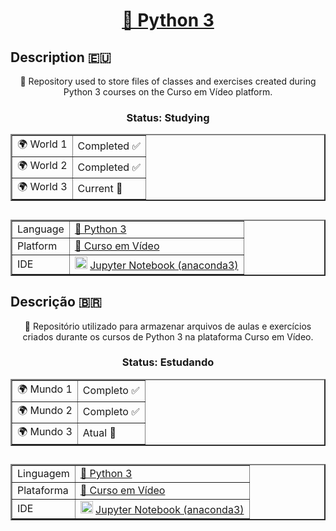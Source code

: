 <h1 align="center">
  <a href="https://www.python.org">🐍 Python 3</a>
</h1>

## Description :eu:
<p align="center">📁 Repository used to store files of classes and exercises created during Python 3 courses on the Curso em Vídeo platform.</p>

<h3 align="center"> Status: Studying </h3>

<table align="center" border="2">
  <tr>
    <td>🌍 World 1</td>
    <td>Completed ✅</td>
  </tr>
  <tr>
    <td>🌍 World 2</td>
    <td>Completed ✅</td>
  </tr>
  <tr>
    <td>🌍 World 3</td>
    <td>Current 📖</td>
  </tr>
</table>

##
<table align="center" border="2">
    <tr>
        <td>Language</td>
        <td><a href="https://www.python.org">🐍 Python 3</a></td>
    </tr>
    <tr>
        <td>Platform</td>
        <td><a href="https://www.cursoemvideo.com">🎦 Curso em Vídeo</a></td>
    </tr>
    <tr>
        <td>IDE</td>
      <td> <img height=20 width=20 src="https://cdn.jsdelivr.net/gh/devicons/devicon/icons/jupyter/jupyter-original-wordmark.svg" /> <a href="https://jupyter.org">Jupyter Notebook (anaconda3) </a></td>           
    </tr>
</table>


## Descrição :brazil:
<p align="center">📁 Repositório utilizado para armazenar arquivos de aulas e exercícios criados durante os cursos de Python 3 na plataforma Curso em Vídeo.</p>

<h3 align="center"> Status: Estudando </h3>

<table align="center" border="2">
  <tr>
    <td>🌍 Mundo 1</td>
    <td>Completo ✅</td>
  </tr>
  <tr>
    <td>🌍 Mundo 2</td>
    <td>Completo ✅</td>
  </tr>
  <tr>
    <td>🌍 Mundo 3</td>
    <td>Atual 📖</td>
  </tr>
</table>

##
<table align="center" border="2">
    <tr>
        <td>Linguagem</td>
        <td><a href="https://www.python.org">🐍 Python 3</a></td>
    </tr>
    <tr>
        <td>Plataforma</td>
        <td><a href="https://www.cursoemvideo.com">🎦 Curso em Vídeo</a></td>
    </tr>
    <tr>
        <td>IDE</td>
      <td> <img height=20 width=20 src="https://cdn.jsdelivr.net/gh/devicons/devicon/icons/jupyter/jupyter-original-wordmark.svg" /> <a href="https://jupyter.org">Jupyter Notebook (anaconda3) </a></td>           
    </tr>
</table>
